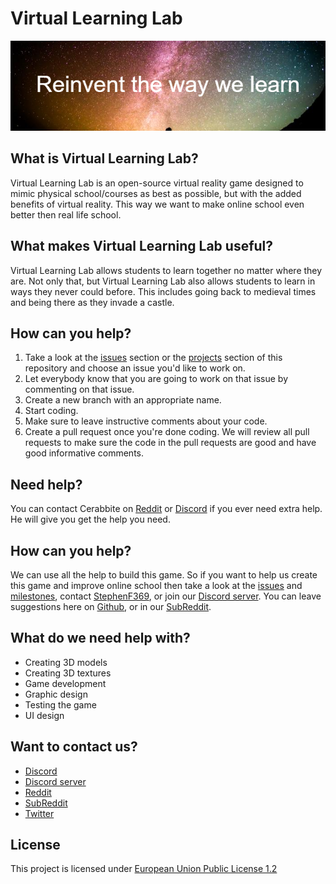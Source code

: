 # Virtual Learning Lab
![Alt text](assets/README/Reddit_Banner_Reinvent_the_way_we_learn.png?raw=true "Reinvent the way we learn")

## What is Virtual Learning Lab?
Virtual Learning Lab is an open-source virtual reality game designed to mimic physical school/courses as best as possible, but with the added benefits of virtual reality. This way we want to make online school even better then real life school.

## What makes Virtual Learning Lab useful?
Virtual Learning Lab allows students to learn together no matter where they are. Not only that, but Virtual Learning Lab also allows students to learn in ways they never could before. This includes going back to medieval times and being there as they invade a castle.

## How can you help?
1. Take a look at the [issues](https://github.com/Virtual-Learning-Lab/Virtual-Learning-Lab/issues) section or the [projects](https://github.com/Virtual-Learning-Lab/Virtual-Learning-Lab/projects) section of this repository and choose an issue you'd like to work on.
2. Let everybody know that you are going to work on that issue by commenting on that issue.
3. Create a new branch with an appropriate name.
4. Start coding.
5. Make sure to leave instructive comments about your code.
6. Create a pull request once you're done coding.
We will review all pull requests to make sure the code in the pull requests are good and have good informative comments.

## Need help?
You can contact Cerabbite on [Reddit](https://www.reddit.com/user/StephenF369) or [Discord](https://discordapp.com/users/934811008063651931) if you ever need extra help. He will give you get the help you need.
## How can you help?
We can use all the help to build this game. So if you want to help us create this game and improve online school then take a look at the [issues](https://github.com/KevinGiesberts/Virtual-Learning-Lab/issues) and [milestones](https://github.com/KevinGiesberts/Virtual-Learning-Lab/milestones), contact [StephenF369](https://www.reddit.com/user/StephenF369), or join our [Discord server](https://discord.gg/s3mCmxecZR). You can leave suggestions here on [Github](https://github.com/KevinGiesberts/Virtual-Learning-Lab), or in our [SubReddit](https://www.reddit.com/r/VirtualLearningLab/hot/).

## What do we need help with?
- Creating 3D models
- Creating 3D textures
- Game development
- Graphic design
- Testing the game
- UI design

## Want to contact us?
  - [Discord](https://discordapp.com/users/934811008063651931)
  - [Discord server](https://discord.gg/s3mCmxecZR)
  - [Reddit](https://www.reddit.com/user/StephenF369)
  - [SubReddit](https://www.reddit.com/r/VirtualLearningLab/)
  - [Twitter](https://twitter.com/Virt_Learn_Lab)

## License
This project is licensed under [European Union Public License 1.2](https://github.com/KevinGiesberts/Virtual-Learning-Lab/blob/main/LICENSE)
